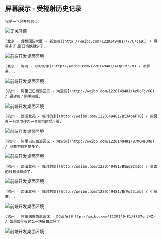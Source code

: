 ## 屏幕展示 - 受辐射历史记录

    记录一下屏幕的变化.

![无关屏幕](./assets/device/display-0.jpg)

    [北京 - 理想国际大厦 - 新浪网](http://weibo.com/1220149481/A77C7caD1) / 屏幕多了,窗口切换就少了.

![前端开发桌面环境](./assets/device/display-1.jpg)

    [北京 - 海淀 - 临时的家](http://weibo.com/1220149481/AtQHR3c7x) / 小屏幕...

![前端开发桌面环境](./assets/device/display-1-2.jpg)


    [杭州 - 阿里巴巴西溪园区 - 淘宝网](http://weibo.com/1220149481/AzUoFgvXG) / 辗转到了剁手网后.

![前端开发桌面环境](./assets/device/display-2.jpg)

    [杭州 - 西溪北苑 - 临时的家](http://weibo.com/1220149481/B53AoaFT8) / 用另外一台笔电作为一台笔电的显示器.

![前端开发桌面环境](./assets/device/display-3.jpg)

    [杭州 - 阿里巴巴西溪园区 - 淘宝网](http://weibo.com/1220149481/B7M6MzOMu) / 屏幕不知不觉多了.

![前端开发桌面环境](./assets/device/display-4.jpg)

    [杭州 - 西溪北苑 - 临时的家](http://weibo.com/1220149481/B9aqBzmIb) / 桌面的线有点麻烦了.

![前端开发桌面环境](./assets/device/display-5.jpg)

    [杭州 - 西溪北苑 - 临时的家](http://weibo.com/1220149481/BnVq23imb) / 小屏幕...

![前端开发桌面环境](./assets/device/display-6.jpg)

    [杭州 - 阿里巴巴西溪园区 - D2会场](http://weibo.com/1220149481/Bt37ertHZ) / 如果家里有这么一块屏幕就好了

![前端开发桌面环境](./assets/device/display-7.jpg)
